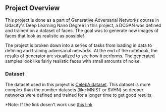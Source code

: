 ## Project Overview

This project is done as a part of Generative Adversarial Networks course in Udacity's Deep Learning Nano Degree
In this project, a DCGAN was defined and trained on a dataset of faces. The goal was to generate new images of faces that look as realistic as possible!

The project is broken down into a series of tasks from loading in data to defining and training adversarial networks. At the end of the notebook, the results of generator are visualized to see how it performs. The generated samples look like fairly realistic faces with small amounts of noise.

### Dataset
The dataset used in this project is [CelebA dataset](https://s3.amazonaws.com/video.udacity-data.com/topher/2018/November/5be7eb6f_processed-celeba-small/processed-celeba-small.zip). This dataset is more complex than the number datasets (like MNIST or SVHN) so deeper networks were defined and trained for a longer time to get good results.

*Note: If the link dosen't work use [this link](http://mmlab.ie.cuhk.edu.hk/projects/CelebA.html)

